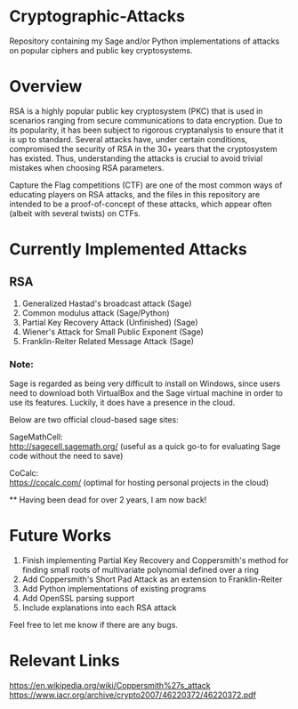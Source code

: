 # Cryptographic-Attacks

Repository containing my Sage and/or Python implementations of attacks on popular ciphers and public key cryptosystems.

# Overview

RSA is a highly popular public key cryptosystem (PKC) that is used in scenarios ranging from secure communications to data encryption.  Due to its popularity, it has been subject to rigorous cryptanalysis to ensure that it is up to standard.  Several attacks have, under certain conditions, compromised the security of RSA in the 30+ years that the cryptosystem has existed.  Thus, understanding the attacks is crucial to avoid trivial mistakes when choosing RSA parameters.  

Capture the Flag competitions (CTF) are one of the most common ways of educating players on RSA attacks, and the files in this repository are intended to be a proof-of-concept of these attacks, which appear often (albeit with several twists) on CTFs.  

# Currently Implemented Attacks

## RSA 

1. Generalized Hastad's broadcast attack (Sage) 
2. Common modulus attack (Sage/Python)
3. Partial Key Recovery Attack (Unfinished) (Sage)
4. Wiener's Attack for Small Public Exponent (Sage)
5. Franklin-Reiter Related Message Attack (Sage)

### Note:

Sage is regarded as being very difficult to install on Windows, since users need to download both VirtualBox and the Sage virtual machine in order to use its features.  Luckily, it does have a presence in the cloud.

Below are two official cloud-based sage sites:

SageMathCell:  
http://sagecell.sagemath.org/  (useful as a quick go-to for evaluating Sage code without the need to save)

CoCalc:  
https://cocalc.com/  (optimal for hosting personal projects in the cloud)

** Having been dead for over 2 years, I am now back!

# Future Works

1. Finish implementing Partial Key Recovery and Coppersmith's method for finding small roots of multivariate polynomial defined over a ring
2. Add Coppersmith's Short Pad Attack as an extension to Franklin-Reiter 
3. Add Python implementations of existing programs
4. Add OpenSSL parsing support
4. Include explanations into each RSA attack

Feel free to let me know if there are any bugs.


# Relevant Links

https://en.wikipedia.org/wiki/Coppersmith%27s_attack  
https://www.iacr.org/archive/crypto2007/46220372/46220372.pdf
